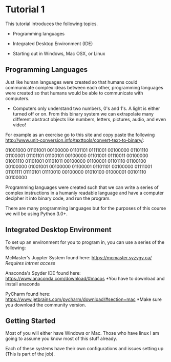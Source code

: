 
# Tutorial 1 

This tutorial introduces the following topics. 

- Programming languages

- Integrated Desktop Environment (IDE)

- Starting out in Windows, Mac OSX, or Linux 

## Programming Languages 

Just like human languages were created so that humans could communicate complex ideas between each other, programming languages were created so that humans would be able to communicate with computers. 

- Computers only understand two numbers, 0's and 1's. A light is either turned off or on. From this binary system we can extrapolate many different abstract objects like numbers, letters, pictures, audio, and even video!

For example as an exercise go to this site and copy paste the following http://www.unit-conversion.info/texttools/convert-text-to-binary/: 

01001000 01101001 00100000 01101101 01111001 00100000 01101110 01100001 01101101 01100101 00100000 01101001 01110011 00100000 01001110 01101001 01101011 00100000 01100001 01101110 01100100 00100000 01001001 00100000 01100001 01101101 00100000 01111001 01101111 01110101 01110010 00100000 01010100 01000001 00101110 00100000


Programming languages were created such that we can write a series of complex instructions in a humanly readable language and have a computer decipher it into binary code, and run the program.


There are many programming languages but for the purposes of this course we will be using Python 3.0+. 

## Integrated Desktop Environment 

To set up an environment for you to program in, you can use a series of the following: 

McMaster's Juypter System found here: https://mcmaster.syzygy.ca/ *Requires intrnet access*

Anaconda's Spyder IDE found here: https://www.anaconda.com/download/#macos *You have to download and install anaconda 

PyCharm found here: https://www.jetbrains.com/pycharm/download/#section=mac *Make sure you download the community version. 

## Getting Started 

Most of you will either have Windows or Mac. Those who have linux I am going to assume you know most of this stuff already.

Each of these systems have their own configurations and issues setting up (This is part of the job). 


